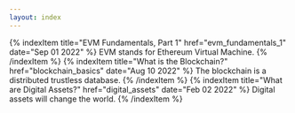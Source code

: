 ```yaml
---
layout: index
---
```


{% indexItem title="EVM Fundamentals, Part 1" href="evm_fundamentals_1" date="Sep 01 2022" %}
EVM stands for Ethereum Virtual Machine.
{% /indexItem %}
{% indexItem title="What is the Blockchain?" href="blockchain_basics" date="Aug 10 2022" %}
The blockchain is a distributed trustless database.
{% /indexItem %}
{% indexItem title="What are Digital Assets?" href="digital_assets" date="Feb 02 2022" %}
Digital assets will change the world.
{% /indexItem %}
